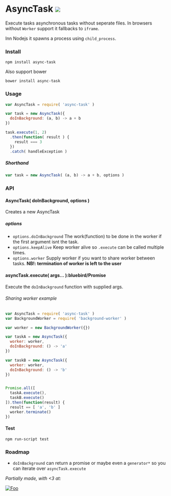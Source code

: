 AsyncTask ![](https://api.travis-ci.org/gorillatron/async-task.svg)
=========
Execute tasks asynchronous tasks without seperate files. In browsers without ```Worker``` support it fallbacks to ```iframe```.

Inn Nodejs it spawns a process using ```child_process```.

### Install

```
npm install async-task
```

Also support bower

```
bower install async-task
```

### Usage
```javascript
var AsyncTask = require( 'async-task' )

var task = new AsyncTask({
  doInBackground: (a, b) -> a + b
})

task.execute(1, 2)
  .then(function( result ) {
    result === 3
  })
  .catch( handleException )
```

##### Shorthand
```javascript
var task = new AsyncTask( (a, b) -> a + b, options )
```

### API

#### AsyncTask( doInBackground, options )

Creates a new AsyncTask

##### options

* ```options.doInBackground``` The work(function) to be done in the worker if the first argument isnt the task.
* ```options.keepAlive``` Keep worker alive so ```.execute``` can be called multiple times.
* ```options.worker``` Supply worker if you want to share worker between tasks. **NB!: termination of worker is left to the user**

#### asyncTask.execute( args... ):bluebird/Promise

Execute the ```doInBackground``` function with supplied args.


###### Sharing worker example

```javascript
var AsyncTask = require( 'async-task' )
var BackgroundWorker = require( 'background-worker' )

var worker = new BackgroundWorker({})

var taskA = new AsyncTask({
  worker: worker,
  doInBackground: () -> 'a'
})

var taskB = new AsyncTask({
  worker: worker,
  doInBackground: () -> 'b'
})


Promise.all([
  taskA.execute(),
  taskB.execute()
]).then(function(result) {
  result == [ 'a', 'b' ]
  worker.terminate()
})
```

#### Test

```npm run-script test```

### Roadmap

* ```doInBackground``` can return a promise or maybe even a ```generator*``` so you can iterate over ```asyncTask.execute```

*Partially made, with <3 at:*

[![Foo](http://wtw.no/gfx/wtw-logo2.png)](https://github.com/wtw-software/)
